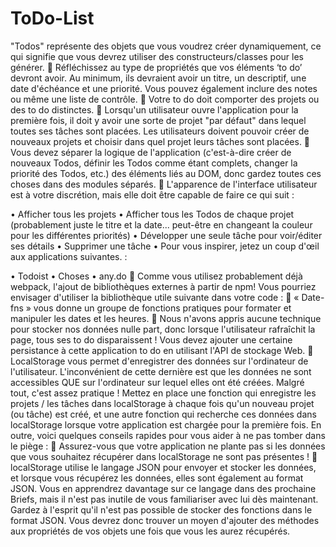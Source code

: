 # ToDo-List
"Todos" représente des objets que vous voudrez créer dynamiquement, ce qui signifie que vous devrez utiliser des constructeurs/classes pour les générer.
	Réfléchissez au type de propriétés que vos éléments ‘to do’ devront avoir. Au minimum, ils devraient avoir un titre, un descriptif, une date d'échéance et une priorité. Vous pouvez également inclure des notes ou même une liste de contrôle.
	Votre to do doit comporter des projets ou des to do distinctes.
	Lorsqu'un utilisateur ouvre l'application pour la première fois, il doit y avoir une sorte de projet "par défaut" dans lequel toutes ses tâches sont placées. Les utilisateurs doivent pouvoir créer de nouveaux projets et choisir dans quel projet leurs tâches sont placées.
	Vous devez séparer la logique de l'application (c'est-à-dire créer de nouveaux Todos, définir les Todos comme étant complets, changer la priorité des Todos, etc.) des éléments liés au DOM, donc gardez toutes ces choses dans des modules séparés.
	L'apparence de l'interface utilisateur est à votre discrétion, mais elle doit être capable de faire ce qui suit :

•	Afficher tous les projets
•	Afficher tous les Todos de chaque projet (probablement juste le titre et la date... peut-être en changeant la couleur pour les différentes priorités)
•	Développer une seule tâche pour voir/éditer ses détails
•	Supprimer une tâche
•	Pour vous inspirer, jetez un coup d'œil aux applications suivantes. :

•	Todoist
•	Choses
•	any.do
	Comme vous utilisez probablement déjà webpack, l'ajout de bibliothèques externes à partir de npm! Vous pourriez envisager d'utiliser la bibliothèque utile suivante dans votre code :
	« Date-fns » vous donne un groupe de fonctions pratiques pour formater et manipuler les dates et les heures.
	Nous n'avons appris aucune technique pour stocker nos données nulle part, donc lorsque l'utilisateur rafraîchit la page, tous ses to do disparaissent ! Vous devez ajouter une certaine persistance à cette application to do en utilisant l'API de stockage Web.
	LocalStorage vous permet d'enregistrer des données sur l'ordinateur de l'utilisateur. L'inconvénient de cette dernière est que les données ne sont accessibles QUE sur l'ordinateur sur lequel elles ont été créées. Malgré tout, c'est assez pratique ! Mettez en place une fonction qui enregistre les projets / les tâches dans localStorage à chaque fois qu'un nouveau projet (ou tâche) est créé, et une autre fonction qui recherche ces données dans localStorage lorsque votre application est chargée pour la première fois. En outre, voici quelques conseils rapides pour vous aider à ne pas tomber dans le piège :
	Assurez-vous que votre application ne plante pas si les données que vous souhaitez récupérer dans localStorage ne sont pas présentes !
	localStorage utilise le langage JSON pour envoyer et stocker les données, et lorsque vous récupérez les données, elles sont également au format JSON. Vous en apprendrez davantage sur ce langage dans des prochaine Briefs, mais il n'est pas inutile de vous familiariser avec lui dès maintenant. Gardez à l'esprit qu'il n'est pas possible de stocker des fonctions dans le format JSON. Vous devrez donc trouver un moyen d'ajouter des méthodes aux propriétés de vos objets une fois que vous les aurez récupérés.

​
